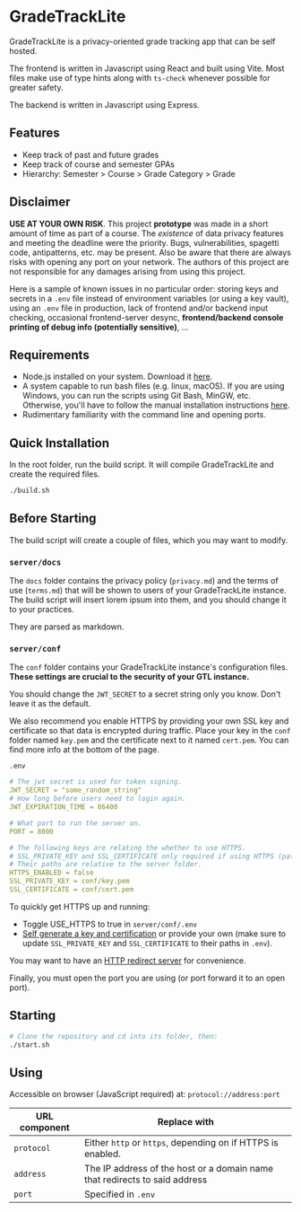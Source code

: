 # GradeTrackLite

GradeTrackLite is a privacy-oriented grade tracking app that can be self hosted.

The frontend is written in Javascript using React and built using Vite. Most files make use of type hints along with `ts-check` whenever possible for greater safety. 

The backend is written in Javascript using Express.

## Features
* Keep track of past and future grades
* Keep track of course and semester GPAs
* Hierarchy: Semester > Course > Grade Category > Grade

## Disclaimer

**USE AT YOUR OWN RISK**. This project **prototype** was made in a short amount of time as part of a course. The _existence_ of data privacy features and meeting the deadline were the priority. Bugs, vulnerabilities, spagetti code, antipatterns, etc. may be present. Also be aware that there are always risks with opening any port on your network. The authors of this project are not responsible for any damages arising from using this project.

Here is a sample of known issues in no particular order: storing keys and secrets in a `.env` file instead of environment variables (or using a key vault), using an `.env` file in production, lack of frontend and/or backend input checking, occasional frontend-server desync, **frontend/backend console printing of debug info (potentially sensitive)**, ...

## Requirements

* Node.js installed on your system. Download it [here](https://nodejs.org/).
* A system capable to run bash files (e.g. linux, macOS). If you are using Windows, you can run the scripts using Git Bash, MinGW, etc. Otherwise, you'll have to follow the manual installation instructions [here](./ADDENDUM.md#manual-installation-instructions).
* Rudimentary familiarity with the command line and opening ports.

## Quick Installation

In the root folder, run the build script. It will compile GradeTrackLite and create the required files.

```bash
./build.sh
```

## Before Starting

The build script will create a couple of files, which you may want to modify.

### `server/docs`

The `docs` folder contains the privacy policy (`privacy.md`) and the terms of use (`terms.md`) that will be shown to users of your GradeTrackLite instance. The build script will insert lorem ipsum into them, and you should change it to your practices.

They are parsed as markdown.

### `server/conf`

The `conf` folder contains your GradeTrackLite instance's configuration files. **These settings are crucial to the security of your GTL instance.**

You should change the `JWT_SECRET` to a secret string only you know. Don't leave it as the default.

We also recommend you enable HTTPS by providing your own SSL key and certificate so that data is encrypted during traffic. Place your key in the `conf` folder named `key.pem` and the certificate next to it named `cert.pem`. You can find more info at the bottom of the page.

`.env`

```yaml
# The jwt secret is used for token signing.
JWT_SECRET = "some_random_string"
# How long before users need to login again.
JWT_EXPIRATION_TIME = 86400

# What port to run the server on.
PORT = 8000

# The following keys are relating the whether to use HTTPS.
# SSL_PRIVATE_KEY and SSL_CERTIFICATE only required if using HTTPS (paths to key/cert).
# Their paths are relative to the server folder.
HTTPS_ENABLED = false
SSL_PRIVATE_KEY = conf/key.pem
SSL_CERTIFICATE = conf/cert.pem
```

To quickly get HTTPS up and running:

* Toggle USE_HTTPS to true in `server/conf/.env`
* [Self generate a key and certification](./ADDENDUM.md#self-generating-a-key-and-certificate) or provide your own (make sure to update `SSL_PRIVATE_KEY` and `SSL_CERTIFICATE` to their paths in `.env`).

You may want to have an [HTTP redirect server](/ADDENDUM.md#http-redirection) for convenience.

Finally, you must open the port you are using (or port forward it to an open port).

## Starting

```bash
# Clone the repository and cd into its folder, then:
./start.sh
```

## Using

Accessible on browser (JavaScript required) at: `protocol://address:port`

| URL component | Replace with |
| --- | --- |
| `protocol` | Either `http` or `https`, depending on if HTTPS is enabled. |
| `address` | The IP address of the host or a domain name that redirects to said address |
| `port` | Specified in `.env`|

